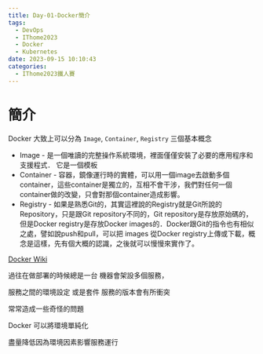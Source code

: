 ```yaml
---
title: Day-01-Docker簡介
tags:
  - DevOps
  - IThome2023
  - Docker
  - Kubernetes
date: 2023-09-15 10:10:43
categories:
  - IThome2023鐵人賽
---
```


# 簡介

Docker 大致上可以分為 `Image`, `Container`, `Registry` 三個基本概念

* Image - 是一個唯讀的完整操作系統環境，裡面僅僅安裝了必要的應用程序和支援程式． 它是一個模板
* Container - 容器，鏡像運行時的實體，可以用一個image去啟動多個container，這些container是獨立的，互相不會干涉，我們對任何一個container做的改變，只會對那個container造成影響。
* Registry - 如果是熟悉Git的，其實這裡說的Registry就是Git所說的Repository，只是跟Git repository不同的，Git repository是存放原始碼的，但是Docker registry是存放Docker images的．Docker跟Git的指令也有相似之處，譬如說push和pull，可以把 images 從Docker registry上傳或下載，概念是這樣，先有個大概的認識，之後就可以慢慢來實作了。


[Docker Wiki](https://zh.wikipedia.org/zh-tw/Docker)

過往在做部署的時候總是一台 機器會架設多個服務，

服務之間的環境設定 或是套件 服務的版本會有所衝突

常常造成一些奇怪的問題

Docker 可以將環境單純化

盡量降低因為環境因素影響服務運行

